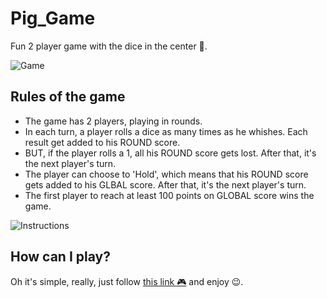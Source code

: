 # Pig_Game

Fun 2 player game with the dice in the center 🎲.

![Game](https://user-images.githubusercontent.com/101020669/170842249-e93ae8b4-4b27-4578-a9be-3e41d7797c84.png)

## Rules of the game

- The game has 2 players, playing in rounds.
- In each turn, a player rolls a dice as many times as he whishes. Each result get added to his ROUND score.
- BUT, if the player rolls a 1, all his ROUND score gets lost. After that, it's the next player's turn.
- The player can choose to 'Hold', which means that his ROUND score gets added to his GLBAL score. After that, it's the next player's turn.
- The first player to reach at least 100 points on GLOBAL score wins the game.

![Instructions](https://user-images.githubusercontent.com/101020669/170842354-882d37f4-0213-4f36-8bf5-70f7b2156383.png)

## How can I play?

Oh it's simple, really, just follow [this link 🎮](https://safaelattar.github.io/Pig_Game/) and enjoy 😉.
